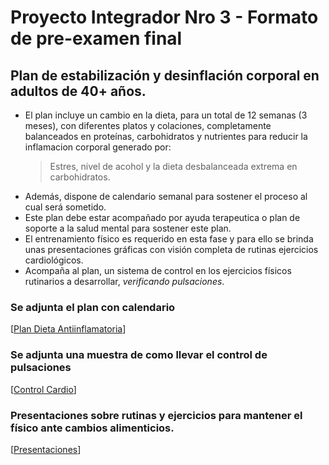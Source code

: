 # Proyecto Integrador Nro 3 - Formato de pre-examen final

## Plan de estabilización y desinflación corporal en adultos de 40+ años.

* El plan incluye un cambio en la dieta, para un total de 12 semanas (3 meses), con diferentes platos y colaciones, completamente balanceados en proteínas, carbohidratos y nutrientes para reducir la inflamacion corporal generado por:
  > Estres, nivel de acohol y la dieta desbalanceada extrema en carbohidratos.
* Además, dispone de calendario semanal para sostener el proceso al cual será sometido.
* Este plan debe estar acompañado por ayuda terapeutica o plan de soporte a la salud mental para sostener este plan.
* El entrenamiento físico es requerido en esta fase y para ello se brinda unas presentaciones gráficas con visión completa de rutinas ejercicios cardiológicos.
* Acompaña al plan, un sistema de control en los ejercicios físicos rutinarios a desarrollar, _verificando pulsaciones_.

### Se adjunta el plan  con calendario
[[Plan Dieta Antiinflamatoria](https://docs.google.com/document/d/12CESHxloIqhxcjZ4R0GxKK_FjavmrSkcS6OjWYiVg0M/edit?usp=sharing)]

### Se adjunta una muestra de como llevar el control de pulsaciones
[[Control Cardio](https://docs.google.com/spreadsheets/d/1oFh96EUO-kY4YHKKUdfEFY8QkZGjyYCHFuNkQLPZkW4/edit?usp=sharing)]

### Presentaciones sobre rutinas y ejercicios para mantener el físico ante cambios alimenticios.
[[Presentaciones](https://app.presentations.ai/view/oAFxhD)]
